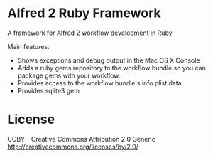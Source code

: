 Alfred 2 Ruby Framework
======================

A framework for Alfred 2 workflow development in Ruby.

Main features:
- Shows exceptions and debug output in the Mac OS X Console
- Adds a ruby gems repository to the workflow bundle so you can package gems
  with your workflow.
- Provides access to the workflow bundle's info.plist data
- Provides sqlite3 gem

License
=======

CCBY - Creative Commons Attribution 2.0 Generic
http://creativecommons.org/licenses/by/2.0/
